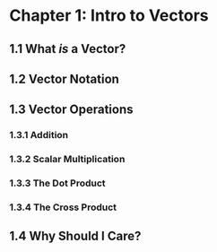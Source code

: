# Chapter 1: Intro to Vectors

## 1.1 What *is* a Vector?


## 1.2 Vector Notation

## 1.3 Vector Operations

### 1.3.1 Addition

### 1.3.2 Scalar Multiplication

### 1.3.3 The Dot Product

### 1.3.4 The Cross Product

## 1.4 Why Should I Care?
